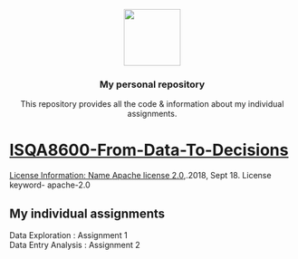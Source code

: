 <p align="center">
  <img height="100" src="https://www.unomaha.edu/university-communications/downloadables/lock-up/uno-lock-up-color-black.png">
</p>
<h3 align="center">My personal repository</h3>
<p align="center">This repository provides all the code & information about my individual assignments.</p>
<p align="center">
<a href="https://en.wikipedia.org/wiki/Apache_License">

</p>

# ISQA8600-From-Data-To-Decisions

  License Information: Name [Apache license 2.0](https://www.apache.org/licenses/LICENSE-2.0),.2018, Sept 18. License keyword- apache-2.0
## My individual assignments
  Data Exploration : Assignment 1\
  Data Entry Analysis : Assignment 2
  


